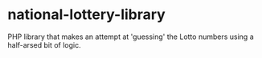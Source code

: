 # national-lottery-library
PHP library that makes an attempt at 'guessing' the Lotto numbers using a half-arsed bit of logic.
